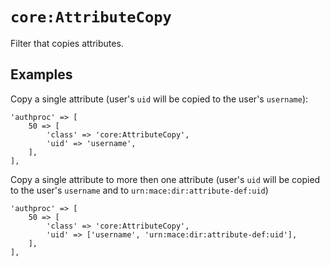 `core:AttributeCopy`
====================

Filter that copies attributes.


Examples
--------

Copy a single attribute (user's `uid` will be copied to the user's `username`):

    'authproc' => [
        50 => [
            'class' => 'core:AttributeCopy',
            'uid' => 'username',
        ],
    ],

Copy a single attribute to more then one attribute (user's `uid` will be copied to the user's `username` and to `urn:mace:dir:attribute-def:uid`)

    'authproc' => [
        50 => [
            'class' => 'core:AttributeCopy',
            'uid' => ['username', 'urn:mace:dir:attribute-def:uid'],
        ],
    ],
